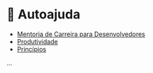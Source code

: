 # 🧠 Autoajuda

- [Mentoria de Carreira para Desenvolvedores](mentoria-de-carreira.md)
- [Produtividade](produtividade.md)
- [Princípios](principios.md)

...

